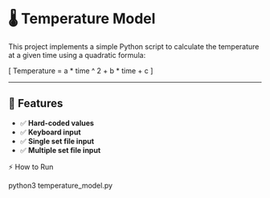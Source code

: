 # 🌡️ Temperature Model

This project implements a simple Python script to calculate the temperature at a given time using a quadratic formula:

\[
Temperature = a * time ^ 2 + b * time + c
\]

---

## 🚀 Features
- ✅ **Hard-coded values**
- ✅ **Keyboard input**
- ✅ **Single set file input**
- ✅ **Multiple set file input**

⚡ How to Run


python3 temperature_model.py


